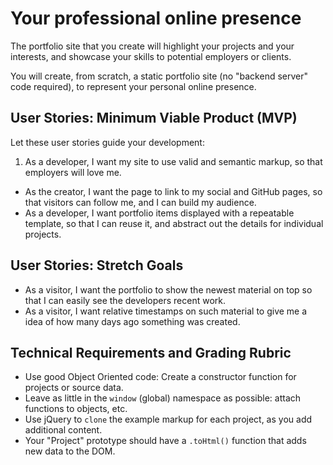 # Your professional online presence

The portfolio site that you create will highlight your projects and your interests, and showcase your skills to potential employers or clients.

You will create, from scratch, a static portfolio site (no "backend server" code required), to represent your personal online presence.


## User Stories: Minimum Viable Product (MVP)
Let these user stories guide your development:
 1. As a developer, I want my site to use valid and semantic markup, so that employers will love me.
 - As the creator, I want the page to link to my social and GitHub pages, so that visitors can follow me, and I can build my audience.
 - As a developer, I want portfolio items displayed with a repeatable template, so that I can reuse it, and abstract out the details for individual projects.

## User Stories: Stretch Goals
- As a visitor, I want the portfolio to show the newest material on top so that I can easily see the developers recent work.
- As a visitor, I want relative timestamps on such material to give me a idea of how many days ago something was created.


## Technical Requirements and Grading Rubric

  - Use good Object Oriented code: Create a constructor function for projects or source data.
  - Leave as little in the `window` (global) namespace as possible: attach functions to objects, etc.
  - Use jQuery to `clone` the example markup for each project, as you add additional content.
  - Your "Project" prototype should have a `.toHtml()` function that adds new data to the DOM.
